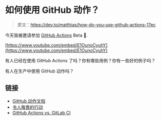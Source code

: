 # 如何使用 GitHub 动作？

> 原文：<https://dev.to/matthias/how-do-you-use-github-actions-17ec>

今天我被邀请参加 [GitHub Actions](https://github.com/features/actions) Beta 🥳.

[https://www.youtube.com/embed/E1OunoCyuhY](https://www.youtube.com/embed/E1OunoCyuhY)

有人已经在使用 GitHub Actions 了吗？你有哪些用例？你有一些好的例子吗？

有人在生产中使用 GitHub 动作吗？

## 链接

*   [GitHub 动作文档](https://help.github.com/en/categories/automating-your-workflow-with-github-actions)
*   [令人敬畏的行动](https://github.com/sdras/awesome-actions)
*   [GitHub Actions vs. GitLab CI](https://knapsackpro.com/ci_comparisons/github-actions/vs/gitlab-ci)
